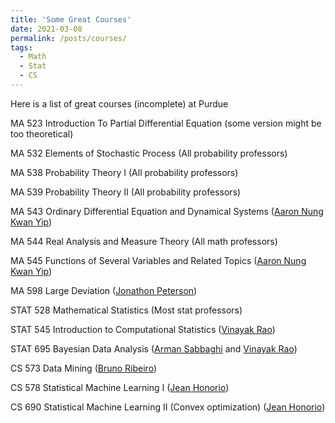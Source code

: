```yaml
---
title: 'Some Great Courses'
date: 2021-03-08
permalink: /posts/courses/
tags:
  - Math
  - Stat
  - CS
---
```


Here is a list of great courses (incomplete) at Purdue

MA 523 Introduction To Partial Differential Equation (some version might be too theoretical)

MA 532 Elements of Stochastic Process (All probability professors)

MA 538 Probability Theory I (All probability professors)

MA 539 Probability Theory II (All probability professors)

MA 543 Ordinary Differential Equation and Dynamical Systems ([Aaron Nung Kwan Yip](https://www.math.purdue.edu/~yipn/))

MA 544 Real Analysis and Measure Theory (All math professors)

MA 545 Functions of Several Variables and Related Topics ([Aaron Nung Kwan Yip](https://www.math.purdue.edu/~yipn/))

MA 598 Large Deviation ([Jonathon Peterson](https://www.math.purdue.edu/~peterson/))

STAT 528 Mathematical Statistics (Most stat professors)

STAT 545 Introduction to Computational Statistics ([Vinayak Rao](https://varao.github.io/))

STAT 695 Bayesian Data Analysis ([Arman Sabbaghi](https://www.stat.purdue.edu/~sabbaghi/) and [Vinayak Rao](https://varao.github.io/))

CS 573 Data Mining ([Bruno Ribeiro](https://www.cs.purdue.edu/homes/ribeirob/))

CS 578 Statistical Machine Learning I ([Jean Honorio](https://www.cs.purdue.edu/homes/jhonorio/))

CS 690 Statistical Machine Learning II (Convex optimization) ([Jean Honorio](https://www.cs.purdue.edu/homes/jhonorio/))


